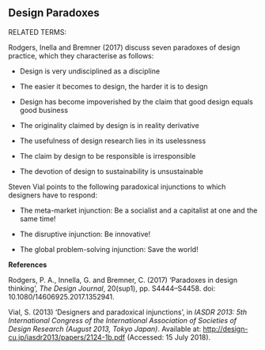 ## Design Paradoxes

RELATED TERMS: 

Rodgers, Inella and Bremner (2017) discuss seven paradoxes of design practice, which they characterise as follows:

* Design is very undisciplined as a discipline 

* The easier it becomes to design, the harder it is to design

* Design has become impoverished by the claim that good design equals good business

* The originality claimed by design is in reality derivative

* The usefulness of design research lies in its uselessness

* The claim by design to be responsible is irresponsible

* The devotion of design to sustainability is unsustainable

Steven Vial points to the following paradoxical injunctions to which designers have to respond:

* The meta-market injunction: Be a socialist and a capitalist at one and the same time!

* The disruptive injunction: Be innovative!

* The global problem-solving injunction: Save the world!

**References**

Rodgers, P. A., Innella, G. and Bremner, C. (2017) ‘Paradoxes in design thinking’, _The Design Journal_, 20(sup1), pp. S4444–S4458. doi: 10.1080/14606925.2017.1352941.

Vial, S. (2013) ‘Designers and paradoxical injunctions’, in _IASDR 2013: 5th International Congress of the International Association of Societies of Design Research (August 2013, Tokyo Japan)_. Available at: http://design-cu.jp/iasdr2013/papers/2124-1b.pdf (Accessed: 15 July 2018).
